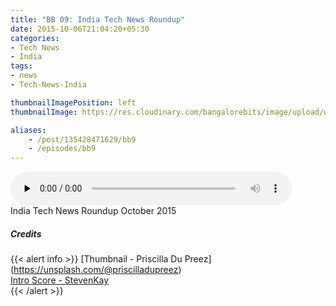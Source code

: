 ```yaml
---
title: "BB 09: India Tech News Roundup"
date: 2015-10-06T21:04:20+05:30
categories:
- Tech News
- India
tags:
- news
- Tech-News-India

thumbnailImagePosition: left
thumbnailImage: https://res.cloudinary.com/bangalorebits/image/upload/w_600,h_600,c_fill,r_50/v1517410298/bb-episode-assets/bb-generic-thumbnail.png

aliases:
    - /post/135428471629/bb9
    - /episodes/bb9
---
```

<audio controls="controls" controls style="width: 450px;" preload="none" id="audio_player"><source  src='http://bbhash.s3.amazonaws.com/2015/Hash_EP2_2015-43.mp3' type="audio/mp3">  </audio>
<BR>
India Tech News Roundup October 2015
<!--more-->


##### Credits

{{< alert info  >}}
  [Thumbnail - Priscilla Du Preez] (https://unsplash.com/@priscilladupreez) <BR>
  [Intro Score - StevenKay](https://plus.google.com/+StevenKay_Detachment)<BR>
{{< /alert >}}
